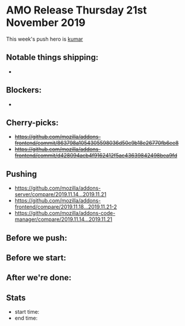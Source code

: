 # AMO Release Thursday 21st November 2019

This week's push hero is [kumar](https://github.com/kumar303)

## Notable things shipping:

*

## Blockers:

*

## Cherry-picks:

* ~~https://github.com/mozilla/addons-frontend/commit/863798a1054305598036d50e9b18e26770fb6ee8~~
* ~~https://github.com/mozilla/addons-frontend/commit/d428094acb4f9162412f5ac43639842498bea9fd~~

## Pushing

- https://github.com/mozilla/addons-server/compare/2019.11.14...2019.11.21
- https://github.com/mozilla/addons-frontend/compare/2019.11.18...2019.11.21-2
- https://github.com/mozilla/addons-code-manager/compare/2019.11.14...2019.11.21

## Before we push:

## Before we start:

## After we're done:
 
## Stats

- start time:
- end time:

